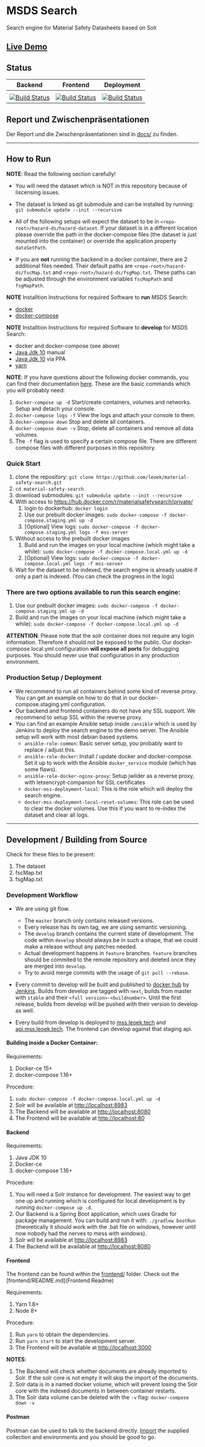 # MSDS Search
Search engine for Material Safety Datasheets based on Solr

## [Live Demo](https://mss.leoek.tech)

## Status

| Backend | Frontend | Deployment |
|---|---|---|
|   |   |   |
| [![Build Status](https://ci.net1.leoek.eu/buildStatus/icon?job=material-safety-search/material-safety-search_server-build)](https://ci.net1.leoek.eu/job/material-safety-search/job/material-safety-search_server-build/) | [![Build Status](https://ci.net1.leoek.eu/buildStatus/icon?job=material-safety-search/material-safety-search-frontend-build)](https://ci.net1.leoek.eu/job/material-safety-search/job/material-safety-search-frontend-build/) | [![Build Status](https://ci.net1.leoek.eu/buildStatus/icon?job=material-safety-search/material-safety-search-staging-deploy)](https://ci.net1.leoek.eu/job/material-safety-search/job/material-safety-search-staging-deploy/) |

## Report und Zwischenpräsentationen

Der Report und die Zwischenpräsentationen sind in [docs/](docs/) zu finden.
___

## How to Run
**NOTE**: Read the following section carefully! 

* You will need the dataset which is NOT in this repository because of liscensing issues. 

* The dataset is linked as git submodule and can be installed by running: 
`git submodule update --init --recursive`

* All of the following setups will expect the dataset to be in `<repo-root>/hazard-ds/hazard-dataset`. If your dataset is in a different location please override the path in the docker-compose files (the dataset is just mounted into the container) or override the application.property `dataSetPath`.

* If you are **not** running the backend in a docker container, there are 2 additional files needed.
Their default paths are `<repo-root>/hazard-ds/fscMap.txt` and `<repo-root>/hazard-ds/fsgMap.txt`. These paths can be adjusted through the environment variables `fscMapPath` and `fsgMapPath`.

**NOTE** Installtion Instructions for required Software to **run** MSDS Search:
* [docker](https://docs.docker.com/install/linux/docker-ce/ubuntu/)
* [docker-compose](https://docs.docker.com/compose/install/#install-compose)

**NOTE** Installtion Instructions for required Software to **develop** for MSDS Search:
* docker and docker-compose (see above)
* [Java Jdk 10](https://docs.oracle.com/javase/10/install/installation-jdk-and-jre-linux-platforms.htm#JSJIG-GUID-737A84E4-2EFF-4D38-8E60-3E29D1B884B8) manual
* [Java Jdk 10](https://stackoverflow.com/questions/49507160/how-to-install-jdk-10-under-ubuntu) via PPA
* [yarn](https://yarnpkg.com/lang/en/docs/install/#debian-stable)

**NOTE**: If you have questions about the following docker commands, you can find their documentation [here](https://docs.docker.com/compose/reference/overview/). These are the basic commands which you will probably need:

1. `docker-compose up -d` Start/create containers, volumes and networks. Setup and detach your console.
2. `docker-compose logs -f` View the logs and attach your console to them.
3. `docker-compose down` Stop and delete all containers.
4. `docker-compose down -v` Stop, delete all containers and remove all data volumes.
5. The `-f` flag is used to specify a certain compose file. There are different compose files with different purposes in this repository.

### Quick Start
1. clone the repository: `git clone https://github.com/leoek/material-safety-search.git`
2. `cd material-safety-search`
3. download submodules: `git submodule update --init --recursive`
4. With access to https://hub.docker.com/r/materialsafetysearch/private/
    1. login to dockerhub: `docker login`
    2. Use our prebuilt docker images: `sudo docker-compose -f docker-compose.staging.yml up -d`
    3. [Optional] View logs: `sudo docker-compose -f docker-compose.staging.yml logs -f mss-server`
4. Without access to the prebuilt docker images
    1. Build and run the images on your local machine (which might take a while): `sudo docker-compose -f docker-compose.local.yml up -d`
    2. [Optional] View logs: `sudo docker-compose -f docker-compose.local.yml logs -f mss-server`
5. Wait for the dataset to be indexed, the search engine is already usable if only a part is indexed. (You can check the progress in the logs)

### There are two options available to run this search engine:

1. Use our prebuilt docker images: `sudo docker-compose -f docker-compose.staging.yml up -d`
2. Build and run the images on your local machine (which might take a while): `sudo docker-compose -f docker-compose.local.yml up -d`

**ATTENTION**: Please note that the solr container does not require any login information. Therefore it should not be exposed to the public. Our docker-compose.local.yml configuration **will expose all ports** for debugging purposes. You should never use that configuration in any production environment.

### Production Setup / Deployment

* We recommend to run all containers behind some kind of reverse proxy. You can get an example on how to do that in our docker-compose.staging.yml configuration.
* Our backend and frontend containers do not have any SSL support. We recommend to setup SSL within the reverse proxy.
* You can find an example Ansible setup inside `/ansible` which is used by Jenkins to deploy the search engine to the demo server. The Ansible setup will work with most debian based systems.
    * `ansible-role-common`: Basic server setup, you probably want to replace / adjust this.
    * `ansible-role-docker`: Install / update docker and docker-compose. Set it up to work with the Ansible `docker_service` module (which has some flaws).
    * `ansible-role-docker-nginx-proxy`: Setup jwilder as a reverse proxy, with letsencrypt-companion for SSL certificates
    * `docker-mss-deployment-local`: This is the role which will deploy the search engine.
    * `docker-mss-deployment-local-reset-volumes`: This role can be used to clear the docker volumes. Use this if you want to re-index the dataset and clear all logs.

----
## Development / Building from Source

Check for these files to be present:
1. The dataset
2. fscMap.txt
3. fsgMap.txt

### Development Workflow

* We are using git flow.
    * The `master` branch only contains released versions.
    * Every release has its own tag, we are using semantic versioning.
    * The `develop` branch contains the current state of development. The code within `develop` should always be in such a shape, that we could make a release without any patches needed.
    * Actual development happens in `feature` branches. `feature` branches should be commited to the remote repository and deleted once they are merged into `develop`.
    * Try to avoid merge commits with the usage of `git pull --rebase`.

* Every commit to develop will be built and published to [docker hub](https://hub.docker.com/r/materialsafetysearch/private/) by [Jenkins](ci.leoek.eu). Builds from develop are tagged with `next`, builds from master with `stable` and their `<full version>-<buildnumber>`. Until the first release, builds from develop will be pushed with their version to develop as well.

* Every build from develop is deployed to [mss.leoek.tech](mss.leoek.tech) and [api.mss.leoek.tech](api.mss.leoek.tech). The frontend can develop against that staging api.


#### Building inside a Docker Container:

Requirements:
1. Docker-ce 15+
2. docker-compose 1.16+

Procedure:
1. `sudo docker-compose -f docker-compose.local.yml up -d`
2. Solr will be available at [http://localhost:8983](http://localhost:8983)
3. The Backend will be available at [http://localhost:8080](http://localhost:8080)
4. The Frontend will be available at [http://localhost:80](http://localhost:80)

#### Backend

Requirements:
1. Java JDK 10
2. Docker-ce
3. docker-compose 1.16+

Procedure:
1. You will need a Solr instance for development. The easiest way to get one up and running which is configured for local development is by running `docker-compose up -d`.
2. Our Backend is a Spring Boot application, which uses Gradle for package management. You can build and run it with: `./gradlew bootRun` (theoretically it should work with the .bat file on windows, however until now nobody had the nerves to mess with windows).
3. Solr will be available at [http://localhost:8983](http://localhost:8983)
4. The Backend will be available at [http://localhost:8080](http://localhost:8080)

#### Frontend

The frontend can be found within the [frontend/](frontend/) folder. Check out the [frontend/README.md](Frontend Readme)

Requirements:
1. Yarn 1.8+
2. Node 8+

Procedure:
1. Run `yarn` to obtain the dependencies.
2. Run `yarn start` to start the development server.
3. The Frontend will be available at [http://localhost:3000](http://localhost:3000)


**NOTES**:

1. The Backend will check whether documents are already imported to Solr. If the solr core is not empty it will skip the import of the documents.
2. Solr data is in a named docker volume, which will prevent losing the Solr core with the indexed documents in between container restarts.
3. The Solr data volume can be deleted with the `-v` flag: `docker-compose down -v`

#### Postman

Postman can be used to talk to the backend directly. [Import](https://medium.com/@codebyjeff/using-postman-environment-variables-auth-tokens-ea9c4fe9d3d7) the supplied collection and environments and you should be good to go.

